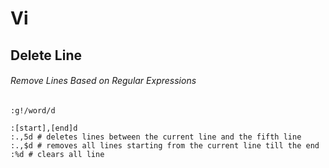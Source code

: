 
# Vi 

## Delete Line
######  Remove Lines Based on Regular Expressions 
```
:g!/word/d
```

```
:[start],[end]d
:.,5d # deletes lines between the current line and the fifth line
:.,$d # removes all lines starting from the current line till the end
:%d # clears all line
```
